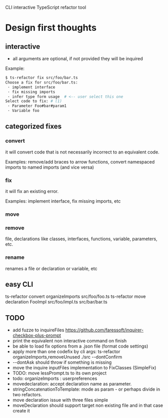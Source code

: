 CLI interactive TypeScript refactor tool

# Design first thoughts

## interactive

 * all arguments are optional, if not provided they will be inquired

Example:

```sh
$ ts-refactor fix src/foo/bar.ts
Choose a fix for src/foo/bar.ts:
 · implement interface
 · fix missing imports
 · infer type form usage  # <-- user select this one 
Select code to fix: # (1)
 · Parameter Foo#bar#param1
 · Variable foo

```


## categorized fixes

### convert

it will convert code that is not necessarily incorrect to an equivalent code. 

Examples: remove/add braces to arrow functions, convert namespaced imports to named imports (and vice versa)

### fix

it will fix an existing error. 

Examples: implement interface, fix missing imports, etc

### move

### remove 

file, declarations like classes, interfaces, functions, variable, parameters, etc. 

### rename

renames a file or declaration or variable, etc

## easy CLI

ts-refactor convert organizeImports src/foo/foo.ts
ts-refactor move declaration FooImpl src/foo/impl.ts src/bar/bar.ts


## TODO

 * add fuzze to inquireFiles https://github.com/faressoft/inquirer-checkbox-plus-prompt
 * print the equivalent non interactive command on finish
 * be able to load fix options from a .json file (format code settings)
 * apply more than one codefix by cli args: ts-refactor organizeImports,removeUnused ./src --dontConfirm
 * --dontAsk should throw if something is missing
 * move the inquire inputFiles implementation to FixClasses (SimpleFix)
 * TODO: move lessPrompt.ts to its own project
 * todo: organizeImports : userpreferences
 * movedeclaration: accept declaration name as parameter.
 * stringConcatenationToTemplate: mode as param - or perhaps divide in two refactors.
  * move  declaration issue with three files simple
  * moveDeclaration should support target non existing file and in that case create it